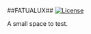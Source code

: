##FATUALUX##
[![License](https://img.shields.io/badge/License-GPL%20v3-blue.svg)](http://www.gnu.org/licenses/gpl-3.0)   

A small space to test.
